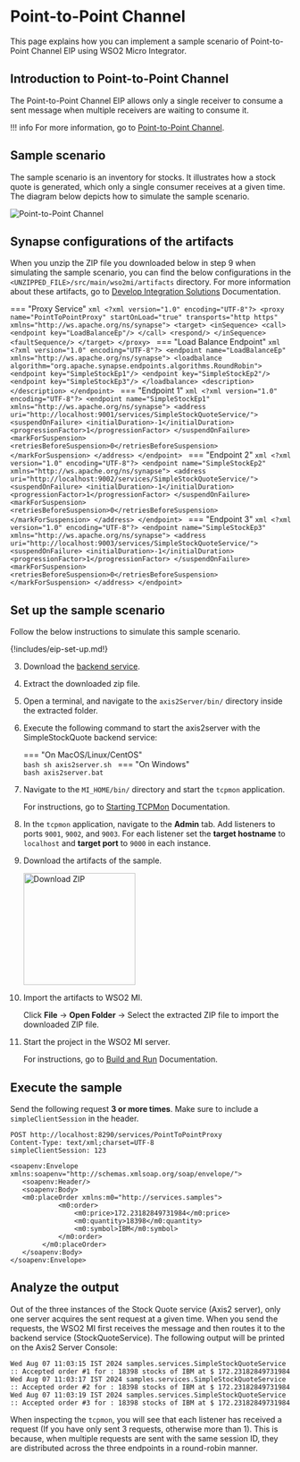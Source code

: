 # Point-to-Point Channel

This page explains how you can implement a sample scenario of Point-to-Point Channel EIP using WSO2 Micro Integrator.

## Introduction to Point-to-Point Channel

The Point-to-Point Channel EIP allows only a single receiver to consume a sent message when multiple receivers are waiting to consume it.

!!! info
    For more information, go to [Point-to-Point Channel](http://www.eaipatterns.com/PointToPointChannel.html). 

## Sample scenario

The sample scenario is an inventory for stocks. It illustrates how a stock quote is generated, which only a single consumer receives at a given time. The diagram below depicts how to simulate the sample scenario.

![Point-to-Point Channel]({{base_path}}/assets/img/learn/enterprise-integration-patterns/messaging-channels/point-to-point.png)

## Synapse configurations of the artifacts

When you unzip the ZIP file you downloaded below in step 9 when simulating the sample scenario, you can find the below configurations in the `<UNZIPPED_FILE>/src/main/wso2mi/artifacts` directory. For more information about these artifacts, go to [Develop Integration Solutions]({{base_path}}/develop/intro-integration-development/) Documentation.

=== "Proxy Service"
    ```xml
    <?xml version="1.0" encoding="UTF-8"?>
    <proxy name="PointToPointProxy" startOnLoad="true" transports="http https" xmlns="http://ws.apache.org/ns/synapse">
        <target>
            <inSequence>
                <call>
                    <endpoint key="LoadBalanceEp"/>
                </call>
                <respond/>
            </inSequence>
            <faultSequence/>
        </target>
    </proxy>
    ```
=== "Load Balance Endpoint"
    ```xml
    <?xml version="1.0" encoding="UTF-8"?>
    <endpoint name="LoadBalanceEp" xmlns="http://ws.apache.org/ns/synapse">
        <loadbalance algorithm="org.apache.synapse.endpoints.algorithms.RoundRobin">
            <endpoint key="SimpleStockEp1"/>
            <endpoint key="SimpleStockEp2"/>
            <endpoint key="SimpleStockEp3"/>
        </loadbalance>
        <description></description>
    </endpoint>
    ```
=== "Endpoint 1"
    ```xml
    <?xml version="1.0" encoding="UTF-8"?>
    <endpoint name="SimpleStockEp1" xmlns="http://ws.apache.org/ns/synapse">
        <address uri="http://localhost:9001/services/SimpleStockQuoteService/">
            <suspendOnFailure>
                <initialDuration>-1</initialDuration>
                <progressionFactor>1</progressionFactor>
            </suspendOnFailure>
            <markForSuspension>
                <retriesBeforeSuspension>0</retriesBeforeSuspension>
            </markForSuspension>
        </address>
    </endpoint>
    ```
=== "Endpoint 2"
    ```xml
    <?xml version="1.0" encoding="UTF-8"?>
    <endpoint name="SimpleStockEp2" xmlns="http://ws.apache.org/ns/synapse">
        <address uri="http://localhost:9002/services/SimpleStockQuoteService/">
            <suspendOnFailure>
                <initialDuration>-1</initialDuration>
                <progressionFactor>1</progressionFactor>
            </suspendOnFailure>
            <markForSuspension>
                <retriesBeforeSuspension>0</retriesBeforeSuspension>
            </markForSuspension>
        </address>
    </endpoint>
    ```
=== "Endpoint 3"
    ```xml
    <?xml version="1.0" encoding="UTF-8"?>
    <endpoint name="SimpleStockEp3" xmlns="http://ws.apache.org/ns/synapse">
        <address uri="http://localhost:9003/services/SimpleStockQuoteService/">
            <suspendOnFailure>
                <initialDuration>-1</initialDuration>
                <progressionFactor>1</progressionFactor>
            </suspendOnFailure>
            <markForSuspension>
                <retriesBeforeSuspension>0</retriesBeforeSuspension>
            </markForSuspension>
        </address>
    </endpoint>
    ```

## Set up the sample scenario

Follow the below instructions to simulate this sample scenario.

{!includes/eip-set-up.md!}

3. Download the [backend service](https://github.com/wso2-docs/WSO2_EI/blob/master/Back-End-Service/axis2Server.zip).

4. Extract the downloaded zip file.

5. Open a terminal, and navigate to the `axis2Server/bin/` directory inside the extracted folder.

6. Execute the following command to start the axis2server with the SimpleStockQuote backend service:

    === "On MacOS/Linux/CentOS"   
          ```bash
          sh axis2server.sh
          ```
    === "On Windows"                
          ```bash
          axis2server.bat
          ```

7. Navigate to the `MI_HOME/bin/` directory and start the `tcpmon` application. 

    For instructions, go to [Starting TCPMon]({{base_path}}/observe-and-manage/classic-observability-tcp/starting-tcp-mon/) Documentation.

8. In the `tcpmon` application, navigate to the **Admin** tab. Add listeners to ports `9001`, `9002`, and `9003`. For each listener set the **target hostname** to `localhost` and **target port** to `9000` in each instance.

9. Download the artifacts of the sample.

    <a href="{{base_path}}/assets/attachments/learn/enterprise-integration-patterns/PointToPointChannel.zip">
        <img src="{{base_path}}/assets/img/integrate/connectors/download-zip.png" width="200" alt="Download ZIP">
    </a>

10. Import the artifacts to WSO2 MI.

    Click **File** -> **Open Folder** -> Select the extracted ZIP file to import the downloaded ZIP file.

11. Start the project in the WSO2 MI server.

    For instructions, go to [Build and Run]({{base_path}}/develop/deploy-artifacts/#build-and-run) Documentation.

## Execute the sample

Send the following request **3 or more times**. Make sure to include a `simpleClientSession` in the header.

```
POST http://localhost:8290/services/PointToPointProxy
Content-Type: text/xml;charset=UTF-8
simpleClientSession: 123

<soapenv:Envelope xmlns:soapenv="http://schemas.xmlsoap.org/soap/envelope/">
   <soapenv:Header/>
   <soapenv:Body>
   <m0:placeOrder xmlns:m0="http://services.samples">
            <m0:order>
                <m0:price>172.23182849731984</m0:price>
                <m0:quantity>18398</m0:quantity>
                <m0:symbol>IBM</m0:symbol>
            </m0:order>
        </m0:placeOrder>
   </soapenv:Body>
</soapenv:Envelope>
```

## Analyze the output

Out of the three instances of the Stock Quote service (Axis2 server), only one server acquires the sent request at a given time. When you send the requests, the WSO2 MI first receives the message and then routes it to the backend service (StockQuoteService). The following output will be printed on the Axis2 Server Console: 

```
Wed Aug 07 11:03:15 IST 2024 samples.services.SimpleStockQuoteService  :: Accepted order #1 for : 18398 stocks of IBM at $ 172.23182849731984
Wed Aug 07 11:03:17 IST 2024 samples.services.SimpleStockQuoteService  :: Accepted order #2 for : 18398 stocks of IBM at $ 172.23182849731984
Wed Aug 07 11:03:19 IST 2024 samples.services.SimpleStockQuoteService  :: Accepted order #3 for : 18398 stocks of IBM at $ 172.23182849731984
```

When inspecting the `tcpmon`, you will see that each listener has received a request (If you have only sent 3 requests, otherwise more than 1). This is because, when multiple requests are sent with the same session ID, they are distributed across the three endpoints in a round-robin manner.
